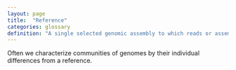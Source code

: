 ```yaml
---
layout: page
title:  "Reference"
categories: glossary
definition: "A single selected genomic assembly to which reads or assemblies from other samples will be aligned to."
---
```


Often we characterize communities of genomes by their individual differences from a reference.